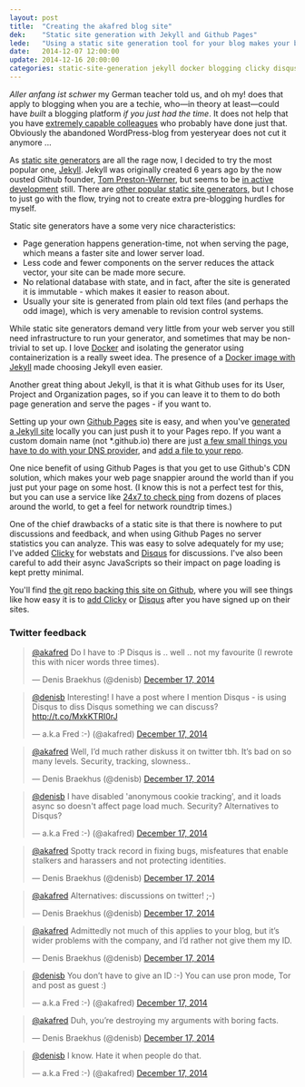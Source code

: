 ```yaml
---
layout: post
title:  "Creating the akafred blog site"
dek:    "Static site generation with Jekyll and Github Pages"
lede:   "Using a static site generation tool for your blog makes your blog performant and secure. Using Docker helps you get started quickly."
date:   2014-12-07 12:00:00
update: 2014-12-16 20:00:00
categories: static-site-generation jekyll docker blogging clicky disqus
---
```

_Aller anfang ist schwer_ my German teacher told us, and oh my! does that apply to blogging when you are a techie, who—in theory at least—could have *built* a blogging platform _if you just had the time_. It does not help that you have [extremely capable colleagues][kodemaker] who probably have done just that. Obviously the abandoned WordPress-blog from yesteryear does not cut it anymore ...

As [static site generators][ssg] are all the rage now, I decided to try the most popular one, [Jekyll][jekyll]. Jekyll was originally created 6 years ago by the now ousted Github founder, [Tom Preston-Werner][tpw], but seems to be [in active development][jekyll-stats] still. There are [other popular static site generators][6-static-blog-generators-arent-jekyll], but I chose to just go with the flow, trying not to create extra pre-blogging hurdles for myself.

Static site generators have a some very nice characteristics:

* Page generation happens generation-time, not when serving the page, which means a faster site and lower server load.
* Less code and fewer components on the server reduces the attack vector, your site can be made more secure.
* No relational database with state, and in fact, after the site is generated it is immutable - which makes it easier to reason about.
* Usually your site is generated from plain old text files (and perhaps the odd image), which is very amenable to revision control systems.

While static site generators demand very little from your web server you still need infrastructure to run your generator, and sometimes that may be non-trivial to set up. I love [Docker][docker] and isolating the generator using containerization is a really sweet idea. The presence of a [Docker image with Jekyll][grahamc_jekyll] made choosing Jekyll even easier.

Another great thing about Jekyll, is that it is what Github uses for its User, Project and Organization pages, so if you can leave it to them to do both page generation and serve the pages - if you want to.

Setting up your own [Github Pages][pages] site is easy, and when you've [generated a Jekyll site][jekyll] locally you can just push it to your Pages repo. If you want a custom domain name (not \*.github.io) there are just [a few small things you have to do with your DNS provider][CNAME-record], and [add a file to your repo][CNAME-file].

One nice benefit of using Github Pages is that you get to use Github's CDN solution, which makes your web page snappier around the world than if you just put your page on some host. (I know this is not a perfect test for this, but you can use a service like [24x7 to check ping][2nx7ping] from dozens of places around the world, to get a feel for network roundtrip times.)

One of the chief drawbacks of a static site is that there is nowhere to put discussions and feedback, and when using Github Pages no server statistics you can analyze. This was easy to solve adequately for my use; I've added [Clicky][clicky] for webstats and [Disqus][disqus] for discussions. I've also been careful to add their async JavaScripts so their impact on page loading is kept pretty minimal.

You'll find [the git repo backing this site on Github][akafred-github-io], where you will see things like how easy it is to [add Clicky][clicky-commit] or [Disqus][disqus-commit] after you have signed up on their sites.

### Twitter feedback

<blockquote class="twitter-tweet" lang="en"><p><a href="https://twitter.com/akafred">@akafred</a> Do I have to :P Disqus is .. well .. not my favourite (I rewrote this with nicer words three times).</p>&mdash; Denis Braekhus (@denisb) <a href="https://twitter.com/denisb/status/545302476103356417">December 17, 2014</a></blockquote>
<blockquote class="twitter-tweet" data-conversation="none" lang="en"><p><a href="https://twitter.com/denisb">@denisb</a> Interesting! I have a post where I mention Disqus - is using Disqus to diss Disqus something we can discuss? <a href="http://t.co/MxkKTRI0rJ">http://t.co/MxkKTRI0rJ</a></p>&mdash; a.k.a Fred :-) (@akafred) <a href="https://twitter.com/akafred/status/545316168924659712">December 17, 2014</a></blockquote>
<blockquote class="twitter-tweet" data-conversation="none" lang="en"><p><a href="https://twitter.com/akafred">@akafred</a> Well, I’d much rather diskuss it on twitter tbh. It’s bad on so many levels. Security, tracking, slowness..</p>&mdash; Denis Braekhus (@denisb) <a href="https://twitter.com/denisb/status/545317629171601408">December 17, 2014</a></blockquote>
<blockquote class="twitter-tweet" data-conversation="none" lang="en"><p><a href="https://twitter.com/denisb">@denisb</a> I have disabled &#39;anonymous cookie tracking&#39;, and it loads async so doesn&#39;t affect page load much. Security? Alternatives to Disqus?</p>&mdash; a.k.a Fred :-) (@akafred) <a href="https://twitter.com/akafred/status/545329790593798144">December 17, 2014</a></blockquote>
<blockquote class="twitter-tweet" data-conversation="none" lang="en"><p><a href="https://twitter.com/akafred">@akafred</a> Spotty track record in fixing bugs, misfeatures that enable stalkers and harassers and not protecting identities.</p>&mdash; Denis Braekhus (@denisb) <a href="https://twitter.com/denisb/status/545330967398088706">December 17, 2014</a></blockquote>
<blockquote class="twitter-tweet" data-conversation="none" lang="en"><p><a href="https://twitter.com/akafred">@akafred</a> Alternatives: discussions on twitter! ;-)</p>&mdash; Denis Braekhus (@denisb) <a href="https://twitter.com/denisb/status/545331024587390976">December 17, 2014</a></blockquote>
<blockquote class="twitter-tweet" data-conversation="none" lang="en"><p><a href="https://twitter.com/akafred">@akafred</a> Admittedly not much of this applies to your blog, but it’s wider problems with the company, and I’d rather not give them my ID.</p>&mdash; Denis Braekhus (@denisb) <a href="https://twitter.com/denisb/status/545331269023064065">December 17, 2014</a></blockquote>
<blockquote class="twitter-tweet" data-conversation="none" lang="en"><p><a href="https://twitter.com/denisb">@denisb</a> You don’t have to give an ID :-) You can use pron mode, Tor and post as guest :)</p>&mdash; a.k.a Fred :-) (@akafred) <a href="https://twitter.com/akafred/status/545333335745372161">December 17, 2014</a></blockquote>
<blockquote class="twitter-tweet" data-conversation="none" lang="en"><p><a href="https://twitter.com/akafred">@akafred</a> Duh, you’re destroying my arguments with boring facts.</p>&mdash; Denis Braekhus (@denisb) <a href="https://twitter.com/denisb/status/545333561487003648">December 17, 2014</a></blockquote>
<blockquote class="twitter-tweet" data-conversation="none" lang="en"><p><a href="https://twitter.com/denisb">@denisb</a> I know. Hate it when people do that.</p>&mdash; a.k.a Fred :-) (@akafred) <a href="https://twitter.com/akafred/status/545333760070541312">December 17, 2014</a></blockquote>

<script async src="//platform.twitter.com/widgets.js" charset="utf-8"></script>

[kodemaker]: http://www.kodemaker.no/
[ssg]:    https://staticsitegenerators.net/
[jekyll]: http://jekyllrb.com
[tpw]:    http://tom.preston-werner.com/
[jekyll-stats]: https://github.com/jekyll/jekyll/graphs/contributors
[docker]: https://docs.docker.com/
[grahamc_jekyll]: https://registry.hub.docker.com/u/grahamc/jekyll/
[pages]: https://pages.github.com/
[CNAME-file]: https://help.github.com/articles/adding-a-cname-file-to-your-repository/
[CNAME-record]: https://help.github.com/articles/tips-for-configuring-a-cname-record-with-your-dns-provider/
[6-static-blog-generators-arent-jekyll]: http://www.sitepoint.com/6-static-blog-generators-arent-jekyll/
[akafred-github-io]: http://github.com/akafred/akafred.github.io
[2nx7ping]: https://www.site24x7.com/ping-test.html
[clicky]: https://clicky.com/
[disqus]: https://disqus.com/
[clicky-commit]: https://github.com/akafred/akafred.github.io/commit/9d01a6f3b8bf66ef6ab356ec1aa82b944bac69c0
[disqus-commit]: https://github.com/akafred/akafred.github.io/commit/8e4e05e7a048c0ac150360fdcf4a233ad81889ca
